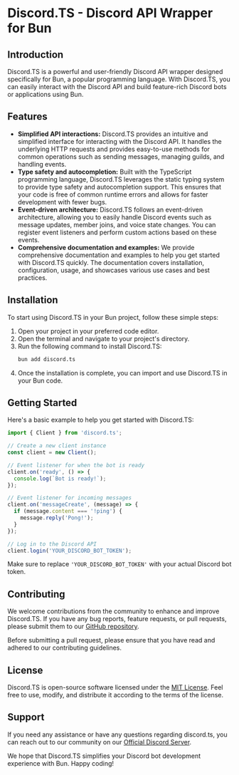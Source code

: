 # Discord.TS - Discord API Wrapper for Bun

## Introduction
Discord.TS is a powerful and user-friendly Discord API wrapper designed specifically for Bun, a popular programming language. With Discord.TS, you can easily interact with the Discord API and build feature-rich Discord bots or applications using Bun.

## Features
- **Simplified API interactions:** Discord.TS provides an intuitive and simplified interface for interacting with the Discord API. It handles the underlying HTTP requests and provides easy-to-use methods for common operations such as sending messages, managing guilds, and handling events.
- **Type safety and autocompletion:** Built with the TypeScript programming language, Discord.TS leverages the static typing system to provide type safety and autocompletion support. This ensures that your code is free of common runtime errors and allows for faster development with fewer bugs.
- **Event-driven architecture:** Discord.TS follows an event-driven architecture, allowing you to easily handle Discord events such as message updates, member joins, and voice state changes. You can register event listeners and perform custom actions based on these events.
- **Comprehensive documentation and examples:** We provide comprehensive documentation and examples to help you get started with Discord.TS quickly. The documentation covers installation, configuration, usage, and showcases various use cases and best practices.

## Installation
To start using Discord.TS in your Bun project, follow these simple steps:

1. Open your project in your preferred code editor.
2. Open the terminal and navigate to your project's directory.
3. Run the following command to install Discord.TS:
   ````bash
   bun add discord.ts
   
4. Once the installation is complete, you can import and use Discord.TS in your Bun code.

## Getting Started
Here's a basic example to help you get started with Discord.TS:

```typescript
import { Client } from 'discord.ts';

// Create a new client instance
const client = new Client();

// Event listener for when the bot is ready
client.on('ready', () => {
  console.log(`Bot is ready!`);
});

// Event listener for incoming messages
client.on('messageCreate', (message) => {
  if (message.content === '!ping') {
    message.reply('Pong!');
  }
});

// Log in to the Discord API
client.login('YOUR_DISCORD_BOT_TOKEN');
```

Make sure to replace `'YOUR_DISCORD_BOT_TOKEN'` with your actual Discord bot token.

## Contributing
We welcome contributions from the community to enhance and improve Discord.TS. If you have any bug reports, feature requests, or pull requests, please submit them to our [GitHub repository](https://github.com/Lucrative-Softwares/Discord.ts).

Before submitting a pull request, please ensure that you have read and adhered to our contributing guidelines.

## License
Discord.TS is open-source software licensed under the [MIT License](https://opensource.org/licenses/MIT). Feel free to use, modify, and distribute it according to the terms of the license.

## Support
If you need any assistance or have any questions regarding discord.ts, you can reach out to our community on our [Official Discord Server](https://discord.gg/discord-ts).

We hope that Discord.TS simplifies your Discord bot development experience with Bun. Happy coding!